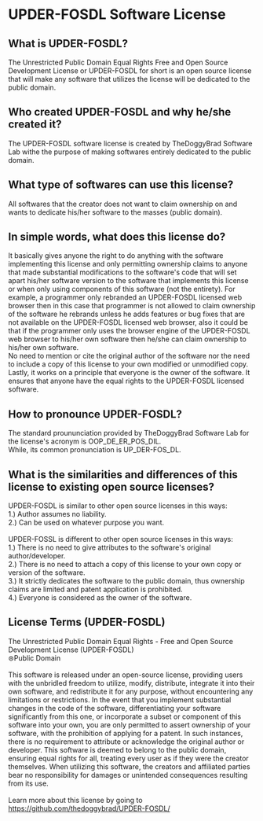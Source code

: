 # UPDER-FOSDL Software License
## What is UPDER-FOSDL?
The Unrestricted Public Domain Equal Rights Free and Open Source Development License or UPDER-FOSDL for short is an open source license that will make any software that utilizes the license will be dedicated to the public domain.

## Who created UPDER-FOSDL and why he/she created it?
The UPDER-FOSDL software license is created by TheDoggyBrad Software Lab withe the purpose of making softwares entirely dedicated to the public domain.

## What type of softwares can use this license?
All softwares that the creator does not want to claim ownership on and wants to dedicate his/her software to the masses (public domain).

## In simple words, what does this license do?
It basically gives anyone the right to do anything with the software implementing this license and only permitting ownership claims to anyone that made substantial modifications to the software's code that will set apart his/her software version to the software that implements this license or when only using components of this software (not the entirety). For example, a programmer only rebranded an UPDER-FOSDL licensed web browser then in this case that programmer is not allowed to claim ownership of the software he rebrands unless he adds features or bug fixes that are not available on the UPDER-FOSDL licensed web browser, also it could be that if the programmer only uses the browser engine of the UPDER-FOSDL web browser to his/her own software then he/she can claim ownership to his/her own software. <br>
No need to mention or cite the original author of the software nor the need to include a copy of this license to your own modified or unmodified copy.<br>
Lastly, it works on a principle that everyone is the owner of the software. It ensures that anyone have the equal rights to the UPDER-FOSDL licensed software.

## How to pronounce UPDER-FOSDL?
The standard proununciation provided by TheDoggyBrad Software Lab for the license's acronym is OOP_DE_ER_POS_DIL.<br>
While, its common pronunciation is UP_DER-FOS_DL.

## What is the similarities and differences of this license to existing open source licenses?
UPDER-FOSDL is similar to other open source licenses in this ways:<br>
1.) Author assumes no liability.<br>
2.) Can be used on whatever purpose you want.<br><br>
UPDER-FOSSL is different to other open source licenses in this ways:<br>
1.) There is no need to give attributes to the software's original author/developer.<br>
2.) There is no need to attach a copy of this license to your own copy or version of the software.<br>
3.) It strictly dedicates the software to the public domain, thus ownership claims are limited and patent application is prohibited.<br>
4.) Everyone is considered as the owner of the software.

## License Terms (UPDER-FOSDL)
The Unrestricted Public Domain Equal Rights - Free and Open Source Development License (UPDER-FOSDL)<br>
⊜Public Domain
<br><br>
This software is released under an open-source license, providing users with the unbridled freedom to utilize, modify, distribute, integrate it into their own software, and redistribute it for any purpose, without encountering any limitations or restrictions. In the event that you implement substantial changes in the code of the software, differentiating your software significantly from this one, or incorporate a subset or component of this software into your own, you are only permitted to assert ownership of your software, with the prohibition of applying for a patent. In such instances, there is no requirement to attribute or acknowledge the original author or developer. This software is deemed to belong to the public domain, ensuring equal rights for all, treating every user as if they were the creator themselves. When utilizing this software, the creators and affiliated parties bear no responsibility for damages or unintended consequences resulting from its use.<br><br>
Learn more about this license by going to https://github.com/thedoggybrad/UPDER-FOSDL/
